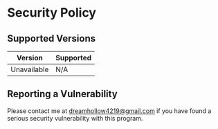 # Security Policy

## Supported Versions

|   Version   |         Supported        |
| ----------- | ------------------------ |
| Unavailable |			  N/A

## Reporting a Vulnerability

Please contact me at dreamhollow4219@gmail.com if you have found a serious security vulnerability with this program.